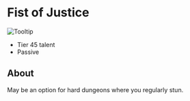 # Fist of Justice

![Tooltip]()

- Tier 45 talent
- Passive

## About

May be an option for hard dungeons where you regularly stun.
